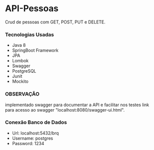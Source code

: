# **API-Pessoas**
Crud de pessoas com GET, POST, PUT e DELETE.

### **Tecnologias Usadas**
* Java 8
* SpringBoot Framework
* JPA
* Lombok
* Swagger
* PostgreSQL
* Junit
* Mockito

### **OBSERVAÇÃO**
implementado swagger para documentar a API 
e facilitar nos testes link para acesso ao swagger 
"localhost:8080/swagger-ui.html".

### **Conexão Banco de Dados**
* Url: localhost:5432/brq
* Username: postgres
* Password: 1234